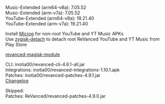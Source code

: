 Music-Extended (arm64-v8a): 7.05.52  
Music-Extended (arm-v7a): 7.05.52  
YouTube-Extended (arm64-v8a): 19.21.40  
YouTube-Extended (arm-v7a): 19.21.40  

Install [Microg](https://github.com/ReVanced/GmsCore/releases) for non-root YouTube and YT Music APKs  
Use [zygisk-detach](https://github.com/j-hc/zygisk-detach) to detach root ReVanced YouTube and YT Music from Play Store  

[revanced-magisk-module](https://github.com/j-hc/revanced-magisk-module)
  
CLI: inotia00/revanced-cli-4.6.1-all.jar  
Integrations: inotia00/revanced-integrations-1.10.1.apk  
Patches: inotia00/revanced-patches-4.9.1.jar  
[Changelog](https://github.com/inotia00/revanced-patches/releases/tag/v4.9.1)  

Skipped:  
Patches: ReVanced/revanced-patches-4.9.0.jar    
